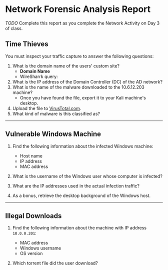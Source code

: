 # Network Forensic Analysis Report

_TODO_ Complete this report as you complete the Network Activity on Day 3 of class.

## Time Thieves 
You must inspect your traffic capture to answer the following questions:

1. What is the domain name of the users' custom site?
   - **Domain Name**
   - WireSharrk query:
3. What is the IP address of the Domain Controller (DC) of the AD network?
4. What is the name of the malware downloaded to the 10.6.12.203 machine?
   - Once you have found the file, export it to your Kali machine's desktop.
5. Upload the file to [VirusTotal.com](https://www.virustotal.com/gui/). 
6. What kind of malware is this classified as?

---

## Vulnerable Windows Machine

1. Find the following information about the infected Windows machine:
    - Host name
    - IP address
    - MAC address
    
2. What is the username of the Windows user whose computer is infected?
3. What are the IP addresses used in the actual infection traffic?
4. As a bonus, retrieve the desktop background of the Windows host.

---

## Illegal Downloads

1. Find the following information about the machine with IP address `10.0.0.201`:
    - MAC address
    - Windows username
    - OS version

2. Which torrent file did the user download?
